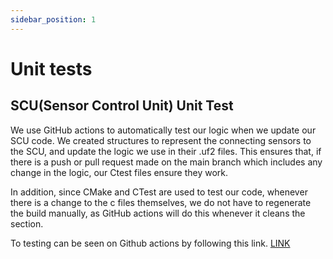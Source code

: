 ```yaml
---
sidebar_position: 1
---
```

# Unit tests


## SCU(Sensor Control Unit) Unit Test

We use GitHub actions to automatically test our logic when we update our SCU code. 
We created structures to represent the connecting sensors to the SCU, and update the logic
we use in their .uf2 files. This ensures that, if there is a push or pull request made on the main branch which includes any change in the logic, our Ctest files ensure they work. 

In addition, since CMake and CTest are used to test our code, whenever there is a change to the c files themselves, we do not have to regenerate the build manually, as GitHub actions will do this 
whenever it cleans the section. 

To testing can be seen on Github actions by following this link.
[LINK](https://github.com/Capstone-Projects-2023-Fall/project-garden-sensor-array/actions)

